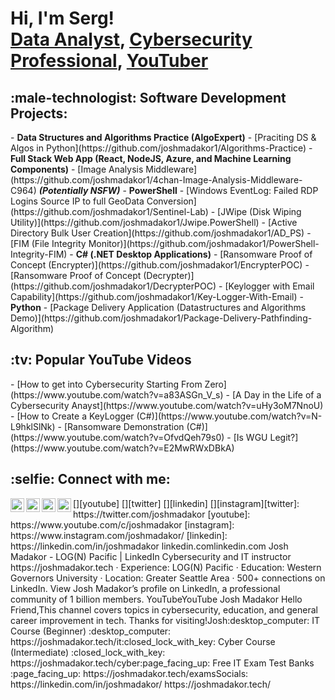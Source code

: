 <h1>Hi, I'm Serg! <br/><a href="https://github.com/m03022016">Data Analyst</a>, <a href="https://www.linkedin.com/in/m03022016/">Cybersecurity Professional</a>, <a href="https://www.youtube.com/c/joshmadakor">YouTuber</a></h1><h2>:male-technologist: Software Development Projects:</h2>- <b>Data Structures and Algorithms Practice (AlgoExpert)</b>
  - [Praciting DS & Algos in Python](https://github.com/joshmadakor1/Algorithms-Practice)
- <b>Full Stack Web App (React, NodeJS, Azure, and Machine Learning Components)</b>
  - [Image Analysis Middleware](https://github.com/joshmadakor1/4chan-Image-Analysis-Middleware-C964) <b><i>(Potentially NSFW)</b></i>
- <b>PowerShell</b>
  - [Windows EventLog: Failed RDP Logins Source IP to full GeoData Conversion](https://github.com/joshmadakor1/Sentinel-Lab)
  - [JWipe (Disk Wiping Utility)](https://github.com/joshmadakor1/Jwipe.PowerShell)
  - [Active Directory Bulk User Creation](https://github.com/joshmadakor1/AD_PS)
  - [FIM (File Integrity Monitor)](https://github.com/joshmadakor1/PowerShell-Integrity-FIM)
- <b>C# (.NET Desktop Applications)</b>
  - [Ransomware Proof of Concept (Encrypter)](https://github.com/joshmadakor1/EncrypterPOC)
  - [Ransomware Proof of Concept (Decrypter)](https://github.com/joshmadakor1/DecrypterPOC)
  - [Keylogger with Email Capability](https://github.com/joshmadakor1/Key-Logger-With-Email)
- <b>Python</b>
  - [Package Delivery Application (Datastructures and Algorithms Demo)](https://github.com/joshmadakor1/Package-Delivery-Pathfinding-Algorithm)<h2>:tv: Popular YouTube Videos</h2>- [How to get into Cybersecurity Starting From Zero](https://www.youtube.com/watch?v=a83ASGn_V_s)
- [A Day in the Life of a Cybersecurity Anayst](https://www.youtube.com/watch?v=uHy3oM7NnoU)
- [How to Create a KeyLogger (C#)](https://www.youtube.com/watch?v=N-L9hklSlNk)
- [Ransomware Demonstration (C#)](https://www.youtube.com/watch?v=OfvdQeh79s0)
- [Is WGU Legit?](https://www.youtube.com/watch?v=E2MwRWxDBkA)<h2> :selfie: Connect with me:</h2>[<img align="left" alt="JoshMadakor | YouTube" width="22px" src="https://cdn.jsdelivr.net/npm/simple-icons@v3/icons/youtube.svg" />][youtube]
[<img align="left" alt="JoshMadakor | Twitter" width="22px" src="https://cdn.jsdelivr.net/npm/simple-icons@v3/icons/twitter.svg" />][twitter]
[<img align="left" alt="JoshMadakor | LinkedIn" width="22px" src="https://cdn.jsdelivr.net/npm/simple-icons@v3/icons/linkedin.svg" />][linkedin]
[<img align="left" alt="JoshMadakor | Instagram" width="22px" src="https://cdn.jsdelivr.net/npm/simple-icons@v3/icons/instagram.svg" />][instagram][twitter]: https://twitter.com/joshmadakor
[youtube]: https://www.youtube.com/c/joshmadakor
[instagram]: https://www.instagram.com/joshmadakor/
[linkedin]: https://linkedin.com/in/joshmadakor<!--
**joshmadakor1/joshmadakor1** is a :sparkles: _special_ :sparkles: repository because its `README.md` (this file) appears on your GitHub profile.Here are some ideas to get you started:- :telescope: I’m currently working on ...
- :seedling: I’m currently learning ...
- :dancers: I’m looking to collaborate on ...
- :thinking_face: I’m looking for help with ...
- :speech_balloon: Ask me about ...
- :mailbox: How to reach me: ...
- :smile: Pronouns: ...
- :zap: Fun fact: ...
-->
linkedin.comlinkedin.com
Josh Madakor - LOG(N) Pacific | LinkedIn
Cybersecurity and IT instructor<br>https://joshmadakor.tech · Experience: LOG(N) Pacific · Education: Western Governors University · Location: Greater Seattle Area · 500+ connections on LinkedIn. View Josh Madakor’s profile on LinkedIn, a professional community of 1 billion members.
YouTubeYouTube
Josh Madakor
Hello Friend,This channel covers topics in cybersecurity, education, and general career improvement in tech.
Thanks for visiting!Josh:desktop_computer: IT Course (Beginner) :desktop_computer:
https://joshmadakor.tech/it:closed_lock_with_key: Cyber Course (Intermediate) :closed_lock_with_key:
https://joshmadakor.tech/cyber:page_facing_up: Free IT Exam Test Banks :page_facing_up:
https://joshmadakor.tech/examsSocials:
https://linkedin.com/in/joshmadakor/
https://joshmadakor.tech/
